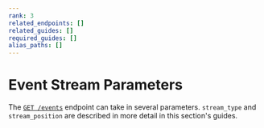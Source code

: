 ```yaml
---
rank: 3
related_endpoints: []
related_guides: []
required_guides: []
alias_paths: []
---
```


# Event Stream Parameters

The [`GET /events`](e://get_events) endpoint can take in several
parameters. `stream_type` and `stream_position` are described in more detail
in this section's guides.
